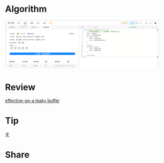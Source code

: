 # Algorithm

![算法](../../images/temp/ricardoyu-2023-04-02-lc.png "算法")

# Review

[effective-go-a leaky buffer](https://go.dev/doc/effective_go#leaky_buffer)

# Tip

无

# Share
